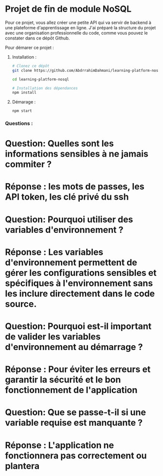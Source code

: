 # Projet de fin de module NoSQL

Pour ce projet, vous allez créer une petite API qui va servir de backend à une plateforme d'apprentissage en ligne. J'ai préparé la structure du projet avec une organisation professionnelle du code, comme vous pouvez le constater dans ce dépôt Github.

Pour démarer ce projet :

1. Installation :

   ```bash
   # Clonez ce dépôt
   git clone https://github.com/AbdrrahimDahmani/learning-platform-nosql.git

   cd learning-platform-nosql

   # Installation des dépendances
   npm install
   ```

2. Démarage :
   ```bash
   npm start
   ```

### Questions :

# Question: Quelles sont les informations sensibles à ne jamais commiter ?

# Réponse : les mots de passes, les API token, les clé privé du ssh

# Question: Pourquoi utiliser des variables d'environnement ?

# Réponse : Les variables d'environnement permettent de gérer les configurations sensibles et spécifiques à l'environnement sans les inclure directement dans le code source.

# Question: Pourquoi est-il important de valider les variables d'environnement au démarrage ?

# Réponse : Pour éviter les erreurs et garantir la sécurité et le bon fonctionnement de l'application

# Question: Que se passe-t-il si une variable requise est manquante ?

# Réponse : L'application ne fonctionnera pas correctement ou plantera
